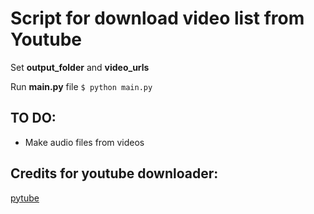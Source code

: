 # Script for download video list from Youtube

Set __output\_folder__ and __video\_urls__

Run __main.py__ file `$ python main.py`


## TO DO:

* Make audio files from videos 


## Credits for youtube downloader:

[pytube](https://github.com/nficano/pytube)
